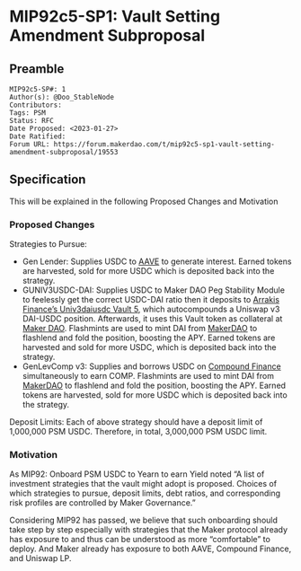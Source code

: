 # MIP92c5-SP1: Vault Setting Amendment Subproposal

## Preamble

```
MIP92c5-SP#: 1
Author(s): @Doo_StableNode
Contributors:
Tags: PSM
Status: RFC
Date Proposed: <2023-01-27>
Date Ratified:
Forum URL: https://forum.makerdao.com/t/mip92c5-sp1-vault-setting-amendment-subproposal/19553
```

## Specification
This will be explained in the following Proposed Changes and Motivation

### Proposed Changes
Strategies to Pursue:

* Gen Lender: Supplies USDC to [AAVE](https://aave.com/) to generate interest. Earned tokens are harvested, sold for more USDC which is deposited back into the strategy.
* GUNIV3USDC-DAI: Supplies USDC to Maker DAO Peg Stability Module to feelessly get the correct USDC-DAI ratio then it deposits to [Arrakis Finance’s Univ3daiusdc Vault 5](https://beta.arrakis.finance/#/vaults/0xAbDDAfB225e10B90D798bB8A886238Fb835e2053), which autocompounds a Uniswap v3 DAI-USDC position. Afterwards, it uses this Vault token as collateral at [Maker DAO](https://oasis.app/asset/dai#earn). Flashmints are used to mint DAI from [MakerDAO](https://oasis.app/) to flashlend and fold the position, boosting the APY. Earned tokens are harvested and sold for more USDC, which is deposited back into the strategy.
* GenLevComp v3: Supplies and borrows USDC on [Compound Finance](https://app.compound.finance/) simultaneously to earn COMP. Flashmints are used to mint DAI from [MakerDAO](https://oasis.app/) to flashlend and fold the position, boosting the APY. Earned tokens are harvested, sold for more USDC which is deposited back into the strategy.

Deposit Limits:
Each of above strategy should have a deposit limit of 1,000,000 PSM USDC.
Therefore, in total, 3,000,000 PSM USDC limit.

### Motivation
As MIP92: Onboard PSM USDC to Yearn to earn Yield noted “A list of investment strategies that the vault might adopt is proposed. Choices of which strategies to pursue, deposit limits, debt ratios, and corresponding risk profiles are controlled by Maker Governance.”

Considering MIP92 has passed, we believe that such onboarding should take step by step especially with strategies that the Maker protocol already has exposure to and thus can be understood as more “comfortable” to deploy. And Maker already has exposure to both AAVE, Compound Finance, and Uniswap LP.
